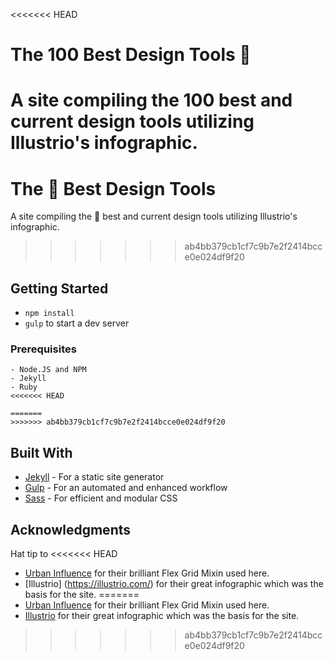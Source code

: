 <<<<<<< HEAD
# The 100 Best Design Tools 📏

A site compiling the 100 best and current design tools utilizing Illustrio's infographic.
=======
# The 💯 Best Design Tools 

A site compiling the 💯 best and current design tools utilizing Illustrio's infographic.
>>>>>>> ab4bb379cb1cf7c9b7e2f2414bcce0e024df9f20

## Getting Started

- `npm install`
- `gulp` to start a dev server

### Prerequisites

```
- Node.JS and NPM
- Jekyll
- Ruby
<<<<<<< HEAD

=======
>>>>>>> ab4bb379cb1cf7c9b7e2f2414bcce0e024df9f20
```

## Built With

* [Jekyll](https://jekyllrb.com/) - For a static site generator
* [Gulp](http://gulpjs.com/) - For an automated and enhanced workflow
* [Sass](http://sass-lang.com/) - For efficient and modular CSS



<!-- ## Authors

* **Billie Thompson** - *Initial work* - [PurpleBooth](https://github.com/PurpleBooth)

See also the list of [contributors](https://github.com/your/project/contributors) who participated in this project.

## License

This project is licensed under the MIT License - see the [LICENSE.md](LICENSE.md) file for details -->

## Acknowledgments

Hat tip to
<<<<<<< HEAD
*  [Urban Influence](http://urbaninfluence.com/2016/08/a-flexy-little-grid-system/) for their brilliant Flex Grid Mixin used here.
* [Illustrio] (https://illustrio.com/) for their great infographic which was the basis for the site.
=======
* [Urban Influence](http://urbaninfluence.com/2016/08/a-flexy-little-grid-system/) for their brilliant Flex Grid Mixin used here.
* [Illustrio](https://illustrio.com/) for their great infographic which was the basis for the site.
>>>>>>> ab4bb379cb1cf7c9b7e2f2414bcce0e024df9f20
    
